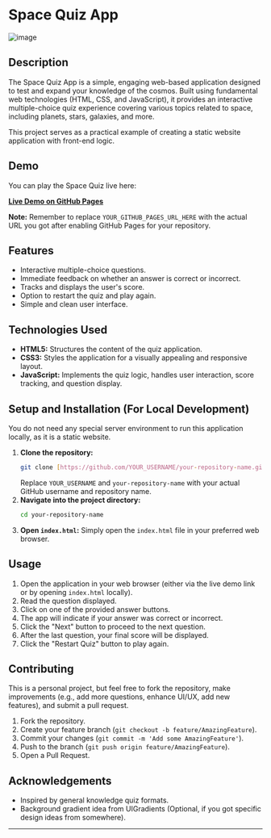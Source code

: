 # Space Quiz App

![image](https://github.com/user-attachments/assets/e1dba4a4-264f-4e28-b364-4bd838c8277e)


## Description

The Space Quiz App is a simple, engaging web-based application designed to test and expand your knowledge of the cosmos. Built using fundamental web technologies (HTML, CSS, and JavaScript), it provides an interactive multiple-choice quiz experience covering various topics related to space, including planets, stars, galaxies, and more.

This project serves as a practical example of creating a static website application with front-end logic.

## Demo

You can play the Space Quiz live here:

[**Live Demo on GitHub Pages**](YOUR_GITHUB_PAGES_URL_HERE)

**Note:** Remember to replace `YOUR_GITHUB_PAGES_URL_HERE` with the actual URL you got after enabling GitHub Pages for your repository.

## Features

* Interactive multiple-choice questions.
* Immediate feedback on whether an answer is correct or incorrect.
* Tracks and displays the user's score.
* Option to restart the quiz and play again.
* Simple and clean user interface.

## Technologies Used

* **HTML5:** Structures the content of the quiz application.
* **CSS3:** Styles the application for a visually appealing and responsive layout.
* **JavaScript:** Implements the quiz logic, handles user interaction, score tracking, and question display.

## Setup and Installation (For Local Development)

You do not need any special server environment to run this application locally, as it is a static website.

1.  **Clone the repository:**
    ```bash
    git clone [https://github.com/YOUR_USERNAME/your-repository-name.git](https://github.com/YOUR_USERNAME/your-repository-name.git)
    ```
    Replace `YOUR_USERNAME` and `your-repository-name` with your actual GitHub username and repository name.
2.  **Navigate into the project directory:**
    ```bash
    cd your-repository-name
    ```
3.  **Open `index.html`:** Simply open the `index.html` file in your preferred web browser.

## Usage

1.  Open the application in your web browser (either via the live demo link or by opening `index.html` locally).
2.  Read the question displayed.
3.  Click on one of the provided answer buttons.
4.  The app will indicate if your answer was correct or incorrect.
5.  Click the "Next" button to proceed to the next question.
6.  After the last question, your final score will be displayed.
7.  Click the "Restart Quiz" button to play again.

## Contributing

This is a personal project, but feel free to fork the repository, make improvements (e.g., add more questions, enhance UI/UX, add new features), and submit a pull request.

1.  Fork the repository.
2.  Create your feature branch (`git checkout -b feature/AmazingFeature`).
3.  Commit your changes (`git commit -m 'Add some AmazingFeature'`).
4.  Push to the branch (`git push origin feature/AmazingFeature`).
5.  Open a Pull Request.

## Acknowledgements

* Inspired by general knowledge quiz formats.
* Background gradient idea from UIGradients (Optional, if you got specific design ideas from somewhere).

---
